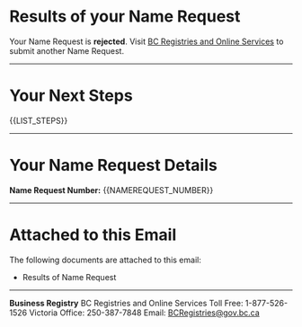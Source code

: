 # Results of your Name Request

Your Name Request is **rejected**. Visit [BC Registries and Online Services]({{NAME_REQUEST_URL}}) to submit another Name Request.

---

# Your Next Steps

{{LIST_STEPS}}

---

# Your Name Request Details

**Name Request Number:**
{{NAMEREQUEST_NUMBER}}

---

# Attached to this Email

The following documents are attached to this email:

* Results of Name Request

---

**Business Registry**
BC Registries and Online Services
Toll Free: 1-877-526-1526
Victoria Office: 250-387-7848
Email: [BCRegistries@gov.bc.ca](BCRegistries@gov.bc.ca)